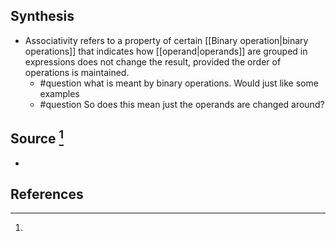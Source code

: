 ## Synthesis
- Associativity refers to a property of certain [[Binary operation|binary operations]] that indicates how [[operand|operands]] are grouped in expressions does not change the result, provided the order of operations is maintained.
	- #question what is meant by binary operations. Would just like some examples
	- #question So does this mean just the operands are changed around?
## Source [^1]
- 
## References

[^1]: 